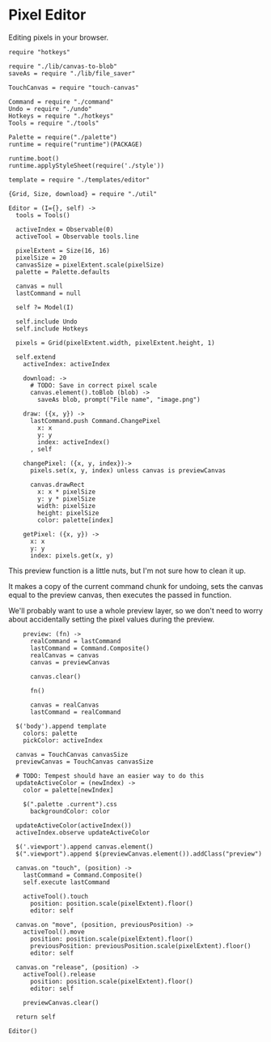 Pixel Editor
============

Editing pixels in your browser.

    require "hotkeys"

    require "./lib/canvas-to-blob"
    saveAs = require "./lib/file_saver"

    TouchCanvas = require "touch-canvas"

    Command = require "./command"
    Undo = require "./undo"
    Hotkeys = require "./hotkeys"
    Tools = require "./tools"

    Palette = require("./palette")
    runtime = require("runtime")(PACKAGE)

    runtime.boot()
    runtime.applyStyleSheet(require('./style'))

    template = require "./templates/editor"

    {Grid, Size, download} = require "./util"

    Editor = (I={}, self) ->
      tools = Tools()

      activeIndex = Observable(0)
      activeTool = Observable tools.line

      pixelExtent = Size(16, 16)
      pixelSize = 20
      canvasSize = pixelExtent.scale(pixelSize)
      palette = Palette.defaults

      canvas = null
      lastCommand = null

      self ?= Model(I)

      self.include Undo
      self.include Hotkeys

      pixels = Grid(pixelExtent.width, pixelExtent.height, 1)

      self.extend
        activeIndex: activeIndex

        download: ->
          # TODO: Save in correct pixel scale
          canvas.element().toBlob (blob) ->
            saveAs blob, prompt("File name", "image.png")

        draw: ({x, y}) ->
          lastCommand.push Command.ChangePixel
            x: x
            y: y
            index: activeIndex()
          , self

        changePixel: ({x, y, index})->
          pixels.set(x, y, index) unless canvas is previewCanvas

          canvas.drawRect
            x: x * pixelSize
            y: y * pixelSize
            width: pixelSize
            height: pixelSize
            color: palette[index]

        getPixel: ({x, y}) ->
          x: x
          y: y
          index: pixels.get(x, y)

This preview function is a little nuts, but I'm not sure how to clean it up.

It makes a copy of the current command chunk for undoing, sets the canvas
equal to the preview canvas, then executes the passed in function.

We'll probably want to use a whole preview layer, so we don't need to worry about
accidentally setting the pixel values during the preview.

        preview: (fn) ->
          realCommand = lastCommand
          lastCommand = Command.Composite()
          realCanvas = canvas
          canvas = previewCanvas

          canvas.clear()

          fn()

          canvas = realCanvas
          lastCommand = realCommand

      $('body').append template
        colors: palette
        pickColor: activeIndex

      canvas = TouchCanvas canvasSize
      previewCanvas = TouchCanvas canvasSize

      # TODO: Tempest should have an easier way to do this
      updateActiveColor = (newIndex) ->
        color = palette[newIndex]

        $(".palette .current").css
          backgroundColor: color

      updateActiveColor(activeIndex())
      activeIndex.observe updateActiveColor

      $('.viewport').append canvas.element()
      $(".viewport").append $(previewCanvas.element()).addClass("preview")

      canvas.on "touch", (position) ->
        lastCommand = Command.Composite()
        self.execute lastCommand

        activeTool().touch
          position: position.scale(pixelExtent).floor()
          editor: self

      canvas.on "move", (position, previousPosition) ->
        activeTool().move
          position: position.scale(pixelExtent).floor()
          previousPosition: previousPosition.scale(pixelExtent).floor()
          editor: self

      canvas.on "release", (position) ->
        activeTool().release
          position: position.scale(pixelExtent).floor()
          editor: self

        previewCanvas.clear()

      return self

    Editor()
